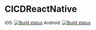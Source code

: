 # CICDReactNative

iOS: [![Build status](https://build.appcenter.ms/v0.1/apps/67215f24-a716-4b32-ba28-61547e0ce749/branches/dev/badge)](https://appcenter.ms)
Android: [![Build status](https://build.appcenter.ms/v0.1/apps/09fc4c72-e489-4c75-b343-d528fd60447a/branches/dev/badge)](https://appcenter.ms)
